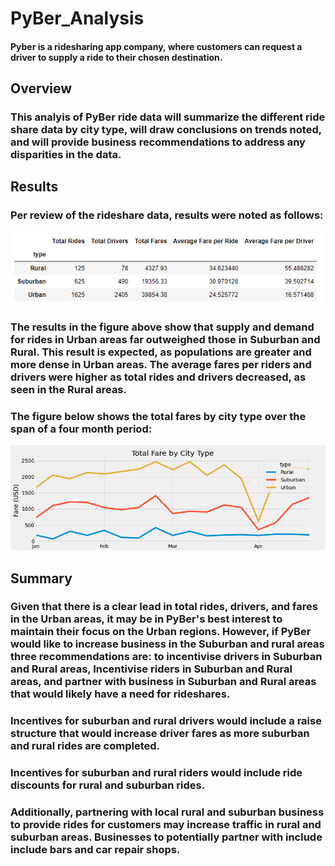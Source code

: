 # PyBer_Analysis
#### Pyber is a ridesharing app company, where customers can request a driver to supply a ride to their chosen destination. 

## Overview
### This analyis of PyBer ride data will summarize the different ride share data by city type, will draw conclusions on trends noted, and will provide business recommendations to address any disparities in the data. 

## Results
### Per review of the rideshare data, results were noted as follows:
![Fig8.png](analysis/Fig8.png)

### The results in the figure above show that supply and demand for rides in Urban areas far outweighed those in Suburban and Rural.  This result is expected, as populations are greater and more dense in Urban areas.  The average fares per riders and drivers were higher as total rides and drivers decreased, as seen in the Rural areas.  

### The figure below shows the total fares by city type over the span of a four month period:    

![PyBer_fare_summary.png](analysis/PyBer_fare_summary.png)

## Summary

### Given that there is a clear lead in total rides, drivers, and fares in the Urban areas, it may be in PyBer's best interest to maintain their focus on the Urban regions.  However, if PyBer would like to increase business in the Suburban and rural areas three recommendations are: to incentivise drivers in Suburban and Rural areas, Incentivise riders in Suburban and Rural areas, and partner with business in Suburban and Rural areas that would likely have a need for rideshares.   
### Incentives for suburban and rural drivers would include a raise structure that would increase driver fares as more suburban and rural rides are completed.
### Incentives for suburban and rural riders would include ride discounts for rural and suburban rides.   
### Additionally, partnering with local rural and suburban business to provide rides for customers may increase traffic in rural and suburban areas.  Businesses to potentially partner with include include bars and car repair shops.  
